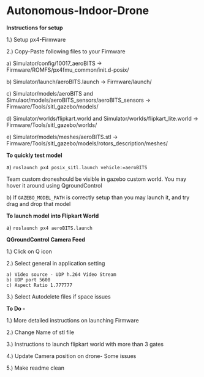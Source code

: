 # Autonomous-Indoor-Drone

**Instructions for setup**

1.) Setup px4-Firmware

2.) Copy-Paste following files to your Firmware

a) Simulator/config/10017_aeroBITS -> Firmware/ROMFS/px4fmu_common/init.d-posix/

b) Simulator/launch/aeroBITS.launch -> Firmware/launch/

c) Simulator/models/aeroBITS and Simulaor/models/aeroBITS_sensors/aeroBITS_sensors -> Firmware/Tools/sitl_gazebo/models/

d) Simulator/worlds/flipkart.world and Simulator/worlds/flipkart_lite.world -> Firmware/Tools/sitl_gazebo/worlds/

e) Simulator/models/meshes/aeroBITS.stl -> Firmware/Tools/sitl_gazebo/models/rotors_description/meshes/

**To quickly test model**

a) `roslaunch px4 posix_sitl.launch vehicle:=aeroBITS`

Team custom droneshould be visible in gazebo custom world. You may hover it around using QgroundControl

b) If `GAZEBO_MODEL_PATH` is correctly setup than you may launch it, and try drag and drop that model

**To launch model into Flipkart World**

a) `roslaunch px4 aeroBITS.launch`

**QGroundControl Camera Feed**

1.) Click on Q icon

2.) Select general in application setting

    a) Video source - UDP h.264 Video Stream
    b) UDP port 5600
    c) Aspect Ratio 1.777777

3.) Select Autodelete files if space issues 

 
**To Do -**

1.) More detailed instructions on launching Firmware

2.) Change Name of stl file

3.) Instructions to launch flipkart world with more than 3 gates

4.) Update Camera position on drone- Some issues

5.) Make readme clean

